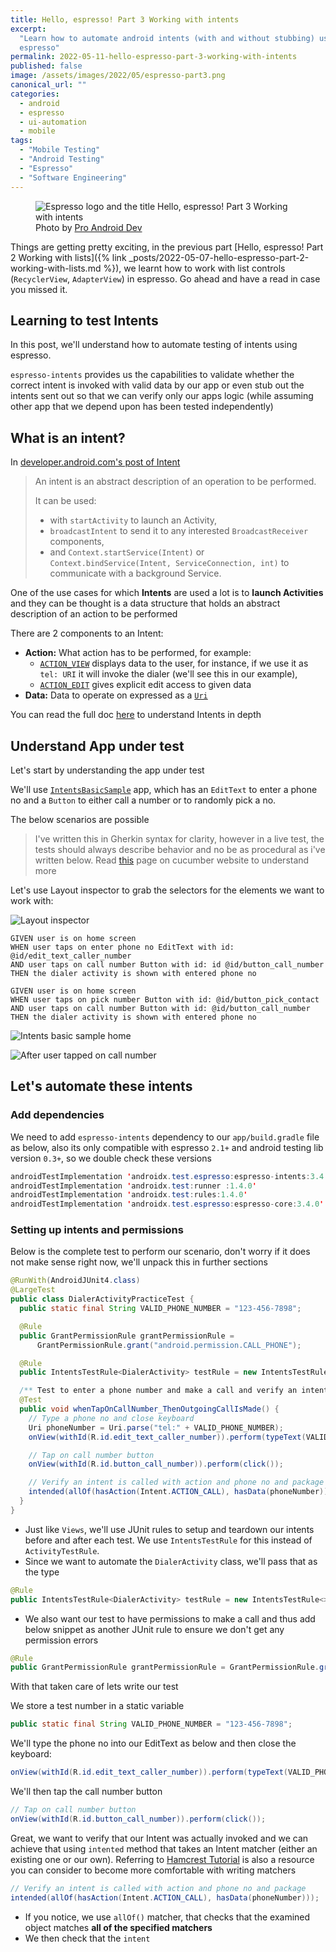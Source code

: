 ```yaml
---
title: Hello, espresso! Part 3 Working with intents
excerpt:
  "Learn how to automate android intents (with and without stubbing) using
  espresso"
permalink: 2022-05-11-hello-espresso-part-3-working-with-intents
published: false
image: /assets/images/2022/05/espresso-part3.png
canonical_url: ""
categories:
  - android
  - espresso
  - ui-automation
  - mobile
tags:
  - "Mobile Testing"
  - "Android Testing"
  - "Espresso"
  - "Software Engineering"
---
```


<figure class="image">
    <img src="assets/images/2022/05/espresso-part3.png" alt="Espresso logo and the title Hello, espresso! Part 3 Working with intents">
    <figcaption>
        Photo by <a
            href="https://www.google.com/imgres?imgurl=https%3A%2F%2Fmiro.medium.com%2Fmax%2F600%2F1*Z2iFvuo4pMsK-aYhPkiGWA.png&imgrefurl=https%3A%2F%2Fproandroiddev.com%2Ftesting-android-ui-with-pleasure-e7d795308821&tbnid=2m9PR31uA1zqGM&vet=12ahUKEwjtm9SLnMT3AhVE8IUKHREuDVUQMygAegUIARCpAQ..i&docid=cWI2R5HvetOtGM&w=600&h=692&q=espresso%20android&ved=2ahUKEwjtm9SLnMT3AhVE8IUKHREuDVUQMygAegUIARCpAQ">Pro Android Dev</a> 
    </figcaption>
</figure>

Things are getting pretty exciting, in the previous part [Hello, espresso! Part
2 Working with
lists]({% link _posts/2022-05-07-hello-espresso-part-2-working-with-lists.md %}),
we learnt how to work with list controls (`RecyclerView`, `AdapterView`) in
espresso. Go ahead and have a read in case you missed it.

## Learning to test Intents

In this post, we'll understand how to automate testing of intents using
espresso.

`espresso-intents` provides us the capabilities to validate whether the correct
intent is invoked with valid data by our app or even stub out the intents sent
out so that we can verify only our apps logic (while assuming other app that we
depend upon has been tested independently)

## What is an intent?

In
[developer.android.com's post of Intent](https://developer.android.com/reference/android/content/Intent)

> An intent is an abstract description of an operation to be performed.
>
> It can be used:
>
> - with `startActivity` to launch an Activity,
> - `broadcastIntent` to send it to any interested `BroadcastReceiver`
>   components,
> - and `Context.startService(Intent)` or
>   `Context.bindService(Intent, ServiceConnection, int)` to communicate with a
>   background Service.

One of the use cases for which **Intents** are used a lot is to **launch
Activities** and they can be thought is a data structure that holds an abstract
description of an action to be performed

There are 2 components to an Intent:

- **Action:** What action has to be performed, for example:
  - [`ACTION_VIEW`](https://developer.android.com/reference/android/content/Intent#ACTION_VIEW)
    displays data to the user, for instance, if we use it as `tel: URI` it will
    invoke the dialer (we'll see this in our example),
  - [`ACTION_EDIT`](https://developer.android.com/reference/android/content/Intent#ACTION_EDIT)
    gives explicit edit access to given data
- **Data:** Data to operate on expressed as a
  [`Uri`](https://developer.android.com/reference/android/net/Uri)

You can read the full doc
[here](https://developer.android.com/reference/android/content/Intent) to
understand Intents in depth

## Understand App under test

Let's start by understanding the app under test

We'll use
[`IntentsBasicSample`](https://github.com/automationhacks/testing-samples/tree/main/ui/espresso/IntentsBasicSample)
app, which has an `EditText` to enter a phone no and a `Button` to either call a
number or to randomly pick a no.

The below scenarios are possible

> I've written this in Gherkin syntax for clarity, however in a live test, the
> tests should always describe behavior and no be as procedural as i've written
> below. Read [this](https://cucumber.io/docs/bdd/better-gherkin/) page on
> cucumber website to understand more

Let's use Layout inspector to grab the selectors for the elements we want to
work with:

![Layout inspector](../assets/images/2022/05/intents-layout-inspector.png)

```text
GIVEN user is on home screen
WHEN user taps on enter phone no EditText with id: @id/edit_text_caller_number
AND user taps on call number Button with id: id	@id/button_call_number
THEN the dialer activity is shown with entered phone no
```

```text
GIVEN user is on home screen
WHEN user taps on pick number Button with id: @id/button_pick_contact
AND user taps on call number Button with id: @id/button_call_number
THEN the dialer activity is shown with entered phone no
```

![Intents basic sample home](../assets/images/2022/05/intents-home-with-no.png)

![After user tapped on call number](../assets/images/2022/05/intents-dialer.png)

## Let's automate these intents

### Add dependencies

We need to add `espresso-intents` dependency to our `app/build.gradle` file as
below, also its only compatible with espresso `2.1+` and android testing lib
version `0.3+`, so we double check these versions

```java
androidTestImplementation 'androidx.test.espresso:espresso-intents:3.4.0'
androidTestImplementation 'androidx.test:runner :1.4.0'
androidTestImplementation 'androidx.test:rules:1.4.0'
androidTestImplementation 'androidx.test.espresso:espresso-core:3.4.0'
```

### Setting up intents and permissions

Below is the complete test to perform our scenario, don't worry if it does not
make sense right now, we'll unpack this in further sections

```java
@RunWith(AndroidJUnit4.class)
@LargeTest
public class DialerActivityPracticeTest {
  public static final String VALID_PHONE_NUMBER = "123-456-7898";

  @Rule
  public GrantPermissionRule grantPermissionRule =
      GrantPermissionRule.grant("android.permission.CALL_PHONE");

  @Rule
  public IntentsTestRule<DialerActivity> testRule = new IntentsTestRule<>(DialerActivity.class);

  /** Test to enter a phone number and make a call and verify an intent is launched */
  @Test
  public void whenTapOnCallNumber_ThenOutgoingCallIsMade() {
    // Type a phone no and close keyboard
    Uri phoneNumber = Uri.parse("tel:" + VALID_PHONE_NUMBER);
    onView(withId(R.id.edit_text_caller_number)).perform(typeText(VALID_PHONE_NUMBER), closeSoftKeyboard());

    // Tap on call number button
    onView(withId(R.id.button_call_number)).perform(click());

    // Verify an intent is called with action and phone no and package
    intended(allOf(hasAction(Intent.ACTION_CALL), hasData(phoneNumber)));
  }
}
```

- Just like `Views`, we'll use JUnit rules to setup and teardown our intents
  before and after each test. We use `IntentsTestRule` for this instead of
  `ActivityTestRule`.
- Since we want to automate the `DialerActivity` class, we'll pass that as the
  type

```java
@Rule
public IntentsTestRule<DialerActivity> testRule = new IntentsTestRule<>(DialerActivity.class);
```

- We also want our test to have permissions to make a call and thus add below
  snippet as another JUnit rule to ensure we don't get any permission errors

```java
@Rule
public GrantPermissionRule grantPermissionRule = GrantPermissionRule.grant("android.permission.CALL_PHONE");
```

With that taken care of lets write our test

We store a test number in a static variable

```java
public static final String VALID_PHONE_NUMBER = "123-456-7898";
```

We'll type the phone no into our EditText as below and then close the keyboard:

```java
onView(withId(R.id.edit_text_caller_number)).perform(typeText(VALID_PHONE_NUMBER), closeSoftKeyboard());
```

We'll then tap the call number button

```java
// Tap on call number button
onView(withId(R.id.button_call_number)).perform(click());
```

Great, we want to verify that our Intent was actually invoked and we can achieve
that using `intented` method that takes an Intent matcher (either an existing
one or our own). Referring to
[Hamcrest Tutorial](https://code.google.com/archive/p/hamcrest/wikis/Tutorial.wiki)
is also a resource you can consider to become more comfortable with writing
matchers

```java
// Verify an intent is called with action and phone no and package
intended(allOf(hasAction(Intent.ACTION_CALL), hasData(phoneNumber)));
```

- If you notice, we use `allOf()` matcher, that checks that the examined object
matches **all of the specified matchers**
- We then check that the `intent`

